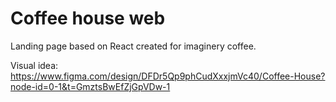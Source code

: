 # Coffee house web

Landing page based on React created for imaginery coffee.

Visual idea:
https://www.figma.com/design/DFDr5Qp9phCudXxxjmVc40/Coffee-House?node-id=0-1&t=GmztsBwEfZjGpVDw-1
